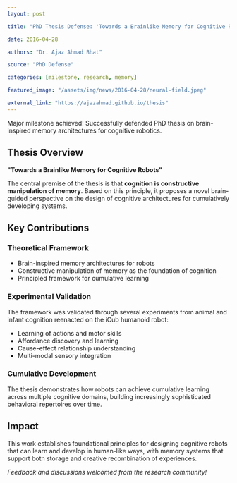 ```yaml
---
layout: post

title: "PhD Thesis Defense: 'Towards a Brainlike Memory for Cognitive Robots'"

date: 2016-04-28

authors: "Dr. Ajaz Ahmad Bhat"

source: "PhD Defense"

categories: [milestone, research, memory]

featured_image: "/assets/img/news/2016-04-28/neural-field.jpeg"

external_link: "https://ajazahmad.github.io/thesis"
---
```


Major milestone achieved! Successfully defended PhD thesis on brain-inspired memory architectures for cognitive robotics.

## Thesis Overview

**"Towards a Brainlike Memory for Cognitive Robots"**

The central premise of the thesis is that **cognition is constructive manipulation of memory**. Based on this principle, it proposes a novel brain-guided perspective on the design of cognitive architectures for cumulatively developing systems.

## Key Contributions

### Theoretical Framework
- Brain-inspired memory architectures for robots
- Constructive manipulation of memory as the foundation of cognition
- Principled framework for cumulative learning

### Experimental Validation
The framework was validated through several experiments from animal and infant cognition reenacted on the iCub humanoid robot:
- Learning of actions and motor skills
- Affordance discovery and learning
- Cause-effect relationship understanding
- Multi-modal sensory integration

### Cumulative Development
The thesis demonstrates how robots can achieve cumulative learning across multiple cognitive domains, building increasingly sophisticated behavioral repertoires over time.

## Impact

This work establishes foundational principles for designing cognitive robots that can learn and develop in human-like ways, with memory systems that support both storage and creative recombination of experiences.

*Feedback and discussions welcomed from the research community!*